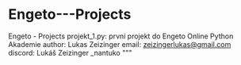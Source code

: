 # Engeto---Projects
Engeto - Projects
projekt_1.py: první projekt do Engeto Online Python Akademie author: Lukas Zeizinger email: zeizingerlukas@gmail.com discord: Lukáš Zeizinger _nantuko """

